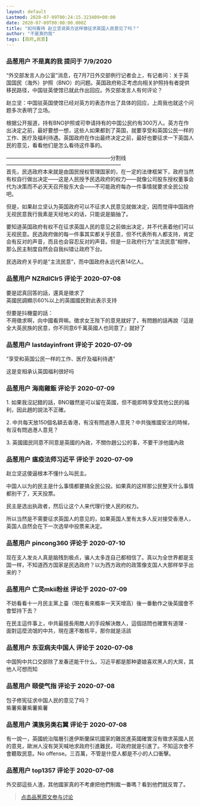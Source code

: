 ```yaml
---
layout: default
Lastmod: 2020-07-09T00:24:15.323409+00:00
date: 2020-07-09T00:00:00.000Z
title: "如何看待 赵立坚说英方这样做征求英国人民意见了吗？"
author: "不是真的我"
tags: [政府,民意]
---
```



### 品葱用户 **不是真的我** 提问于 7/9/2020
    
“外交部发言人办公室”消息，在7月7日外交部例行记者会上，有记者问：关于英国国民（海外）护照（BNO）的问题。英国政府称正考虑向相关护照持有者提供移民路径，中国驻英使馆已就此作出回应。外交部发言人有何评论？  
  
赵立坚：中国驻英国使馆已经对英方的表态作出了具体的回应，上周我也就这个问题多次表明了立场。  
  
根据公开报道，持有BNO护照或可申请持有的中国公民约有300万人。英方在作出决定之前，最好要想一想，这些人如果都到了英国，就要享受和英国公民一样的工作、医疗及福利待遇。英国政府在作出最终决定之前，最好也要征求一下英国人民的意见，看看他们是怎么看待这件事的。  
  
————————————————————分割线——————————————————————  
首先，民选政府本来就是由国民授权管理国家的，在一定的法律框架下，政府当然有权自行做出决定——这是人民授予民选政府的权力——就像公司股东授权董事会代为决策而不必天天召开股东大会——不可能政府每办一件事情就要求全民公投吧。  
  
但是，如果赵立坚认为英国政府可以不征求人民意见就做决定，因而觉得中国政府无视民意我行我素是天经地义的话，只能说是脑抽了。  
  
要知道英国政府有权不在征求英国人民的意见之前做出决定，并不代表着他们可以无视民意。民选政府做的每一件事其实都关乎民意，但不代表所有人都支持，肯定会有反对的声音，而且也会容忍反对的声音。但是一旦政府行为“主流民意”相悖，那么民主制度自然会自我纠错让政府下台。  
  
民选政府关乎的是“主流民意”，而中国政府永远代表14亿人。
    
                

### 品葱用户 **NZRdlClr5** 评论于 2020-07-08
        
要是認真回答的話，還真是徵求了  
英國民調顯示60%以上的英國國民對此表示支持  
  
但要是抖機靈的話：  
不用徵求啊，向中國看齊嘛。徵求女王陛下的意見就好了，有問題的話再說『這是全大英民族的民意，你不同意6千萬英國人也同意了』就好了
        
                

### 品葱用户 **lastdayinfront** 评论于 2020-07-09
        
“享受和英国公民一样的工作、医疗及福利待遇”  
  
这是变相承认英国福利很好吗
        
                

### 品葱用户 **海南雞飯** 评论于 2020-07-09
        
1\. 如果我沒記錯的話，BNO雖然是可以留在英國，但不能即時享受其他公民的福利，因此趙的說法不正確。  
  
2\. 中共每天放150個名額去香港，有沒有問過港人意見？中共強推國安法的時候，有沒有問過港人意見？  
  
3\. 英國國民同意不同意是英國的內政，不關你趙公公的事，不要干涉他國內政
        
                

### 品葱用户 **瘟疫法师习近平** 评论于 2020-07-09
        
赵立坚这傻逼根本不懂什么叫民主。  
  
中国人以为的民主是什么事情都要搞全民公投。如果真的这样那公民整天什么事情都别干了，天天投票。  
  
民主是选出执政者，然后让这个人来代理行使人民的权力。  
  
所以当然是不需要征求英国人的意见的，如果英国人里有太多人反对接受香港人，英国人自然会在下一次选举中投票来决定。
        
                

### 品葱用户 **pincong360** 评论于 2020-07-10
        
现在支人发炎人真是脑残到极点，骗人太多连自己都相信了。真以为全世界都是支国一样，不知道西方国家是民选政府？以为西方政府的政策像支国人大那样举手出来的？
        
                

### 品葱用户 **亡灵mkii粉丝** 评论于 2020-07-09
        
不妨看看十一月民主黨上臺（現在看來概率一天天增高）後一番動作之後英國會不會堅持下去？  
  
在民主這件事上，中共最擅長用敵人的手段解決敵人，這個詰問也確實有道理 - 面對這麼流氓的中共，現在還不敢核平，那你就是活該
        
                

### 品葱用户 **东亚病夫中国人** 评论于 2020-07-08
        
中国狗中共口交部除了发春还能干什么，习近平都是那种婆娘喜欢黑人的大屌，其他人可想而知
        
                

### 品葱用户 **颐使气指** 评论于 2020-07-08
        
包子修宪征求中国人民的意见了吗？  
紫薯紫薯紫薯紫薯
        
                

### 品葱用户 **漢族另类右翼** 评论于 2020-07-08
        
有一說一，英國統治階層引進伊斯蘭屎坑國家的難民進英國確實沒有徵求英國人民的意見，歐洲人沒有哭天喊地求政府引進難民，可政府就是引進了。不知這次會不會聽取民意。No offense。三百萬，不管是什麼人都是不小的人口衝擊。
        
                

### 品葱用户 **top1357** 评论于 2020-07-08
        
外交部這些人渣，其他國家真的不考慮把他們制裁一番嗎？看到他們就反胃了。
        
                





> [点击品葱原文参与讨论](https://pincong.rocks/question/28262)


